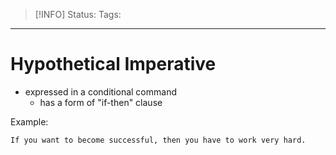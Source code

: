 > [!INFO]
> Status:
> Tags: 

----
# Hypothetical Imperative
- expressed in a conditional command
	- has a form of "if-then" clause

Example:
```
If you want to become successful, then you have to work very hard.
```